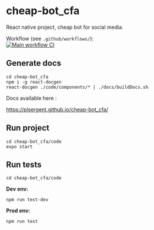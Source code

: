 # cheap-bot_cfa
React native project, cheap bot for social media.

Workflow (see `.github/workflows/`):<br>
[![Main workflow CI](https://github.com/PLsergent/cheap-bot_cfa/workflows/Node.js%20CI/badge.svg)](https://github.com/PLsergent/cheap-bot_cfa/actions?query=workflow%3A%22Node.js+CI%22)

## Generate docs
```
cd cheap-bot_cfa
npm i -g react-docgen
react-docgen ./code/components/* | ./docs/buildDocs.sh
```

Docs available here :

https://plsergent.github.io/cheap-bot_cfa/

## Run project
```
cd cheap-bot_cfa/code
expo start
```

## Run tests
```
cd cheap-bot_cfa/code
```

**Dev env:**
```
npm run test-dev
```

**Prod env:**
```
npm run test
```
